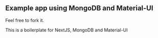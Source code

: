## Example app using MongoDB and Material-UI

Feel free to fork it.

This is a boilerplate for NextJS, MongoDB and Material-UI
